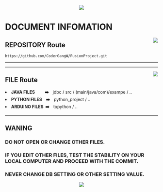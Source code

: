 <div align ="center">
    <img src="https://capsule-render.vercel.app/api?type=waving&color=8A2BE2&height=200&section=header&text=Fusion_Project&fontSize=75&fontColor=FFFFFF&animation=fadeIn"/>
</div>

<div align = "left">
  
  # DOCUMENT INFOMATION
  
  <img align="right" src="https://github-readme-stats.vercel.app/api/top-langs/?username=CoderGangW&layout=compact">
  
  ## REPOSITORY Route
    
    https://github.com/CoderGangW/FusionProject.git
  
  ---
  
  ***
  
  <img align="right" src="https://github-readme-stats.vercel.app/api?username=CoderGangW&show_icons=true">
  
  ## FILE Route
  
  <li><strong>JAVA FILES&nbsp&nbsp&nbsp&nbsp&nbsp&nbsp&nbsp&nbsp&nbsp&nbsp➡️&nbsp&nbsp&nbsp&nbsp</strong>jdbc / src /  (main/java/com)/exampe / ..</li>
  <li><strong>PYTHON FILES&nbsp&nbsp&nbsp&nbsp➡️&nbsp&nbsp&nbsp&nbsp</strong>python_project / ..</li>
  <li><strong>ARDUINO FILES&nbsp&nbsp➡️&nbsp&nbsp&nbsp&nbsp</strong>topython / ..</li>
  
  ---
  
  ## WANING
  
  ### DO NOT OPEN OR CHANGE OTHER FILES.

  ### IF YOU EDIT OTHER FILES, TEST THE STABILITY ON YOUR LOCAL COMPUTER AND PROCEED WITH THE COMMIT.

  ### NEVER CHANGE DB SETTING OR OTHER SETTING VALUE.
    
</div>
    
<div align ="center">
  <img src="https://capsule-render.vercel.app/api?type=waving&color=8A2BE2&height=150&section=footer&fontSize=40&fontColor=FF00FF&animation=fadeIn"/>
</div>
